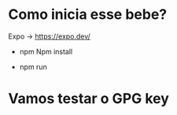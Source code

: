 # Como inicia esse bebe?


Expo -> https://expo.dev/

* npm
Npm install

* npm run

# Vamos testar o GPG key 